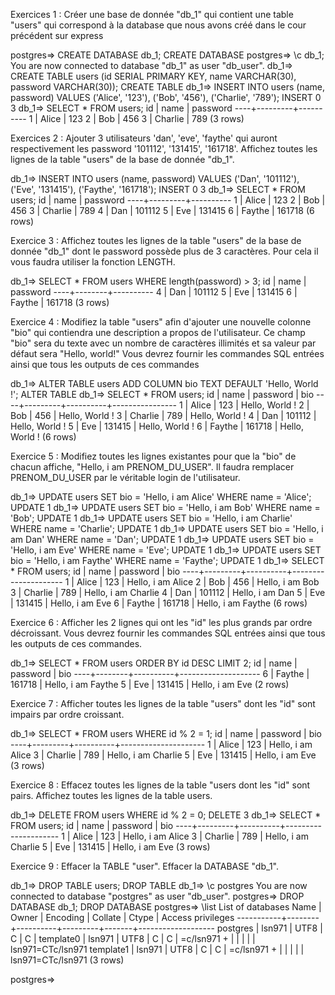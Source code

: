 Exercices 1 : Créer une base de donnée "db_1" qui contient une table "users" qui correspond à la database que nous avons créé dans le cour précédent sur express

postgres=> CREATE DATABASE db_1;
CREATE DATABASE
postgres=> \c db_1;
You are now connected to database "db_1" as user "db_user".
db_1=> CREATE TABLE users (id SERIAL PRIMARY KEY, name VARCHAR(30), password VARCHAR(30));
CREATE TABLE
db_1=> INSERT INTO users (name, password) VALUES ('Alice', '123'), ('Bob', '456'), ('Charlie', '789');
INSERT 0 3
db_1=> SELECT \* FROM users;
id | name | password
----+---------+----------
1 | Alice | 123
2 | Bob | 456
3 | Charlie | 789
(3 rows)

Exercices 2 : Ajouter 3 utilisateurs 'dan', 'eve', 'faythe' qui auront respectivement les password '101112', '131415', '161718'.
Affichez toutes les lignes de la table "users" de la base de donnée "db_1".

db_1=> INSERT INTO users (name, password) VALUES ('Dan', '101112'), ('Eve', '131415'), ('Faythe', '161718');
INSERT 0 3
db_1=> SELECT \* FROM users;
id | name | password
----+---------+----------
1 | Alice | 123
2 | Bob | 456
3 | Charlie | 789
4 | Dan | 101112
5 | Eve | 131415
6 | Faythe | 161718
(6 rows)

Exercice 3 : Affichez toutes les lignes de la table "users" de la base de donnée "db_1" dont le password possède plus de 3 caractères. Pour cela il vous faudra utiliser la fonction LENGTH.

db_1=> SELECT \* FROM users WHERE length(password) > 3;
id | name | password
----+--------+----------
4 | Dan | 101112
5 | Eve | 131415
6 | Faythe | 161718
(3 rows)

Exercice 4 : Modifiez la table "users" afin d'ajouter une nouvelle colonne "bio" qui contiendra une description a propos de l'utilisateur. Ce champ "bio" sera du texte avec un nombre de caractères illimités et sa valeur par défaut sera "Hello, world!" Vous devrez fournir les commandes SQL entrées ainsi que tous les outputs de ces commandes

db_1=> ALTER TABLE users ADD COLUMN bio TEXT DEFAULT 'Hello, World !';
ALTER TABLE
db_1=> SELECT \* FROM users;
id | name | password | bio
----+---------+----------+----------------
1 | Alice | 123 | Hello, World !
2 | Bob | 456 | Hello, World !
3 | Charlie | 789 | Hello, World !
4 | Dan | 101112 | Hello, World !
5 | Eve | 131415 | Hello, World !
6 | Faythe | 161718 | Hello, World !
(6 rows)

Exercice 5 :
Modifiez toutes les lignes existantes pour que la "bio" de chacun affiche, "Hello, i am PRENOM_DU_USER".
Il faudra remplacer PRENOM_DU_USER par le véritable login de l'utilisateur.

db_1=> UPDATE users SET bio = 'Hello, i am Alice' WHERE name = 'Alice';
UPDATE 1
db_1=> UPDATE users SET bio = 'Hello, i am Bob' WHERE name = 'Bob';
UPDATE 1
db_1=> UPDATE users SET bio = 'Hello, i am Charlie' WHERE name = 'Charlie';
UPDATE 1
db_1=> UPDATE users SET bio = 'Hello, i am Dan' WHERE name = 'Dan';
UPDATE 1
db_1=> UPDATE users SET bio = 'Hello, i am Eve' WHERE name = 'Eve';
UPDATE 1
db_1=> UPDATE users SET bio = 'Hello, i am Faythe' WHERE name = 'Faythe';
UPDATE 1
db_1=> SELECT \* FROM users;
id | name | password | bio
----+---------+----------+---------------------
1 | Alice | 123 | Hello, i am Alice
2 | Bob | 456 | Hello, i am Bob
3 | Charlie | 789 | Hello, i am Charlie
4 | Dan | 101112 | Hello, i am Dan
5 | Eve | 131415 | Hello, i am Eve
6 | Faythe | 161718 | Hello, i am Faythe
(6 rows)

Exercice 6 : Afficher les 2 lignes qui ont les "id" les plus grands par ordre décroissant. Vous devrez fournir les commandes SQL entrées ainsi que tous les outputs de ces commandes.

db_1=> SELECT \* FROM users ORDER BY id DESC LIMIT 2;
id | name | password | bio
----+--------+----------+--------------------
6 | Faythe | 161718 | Hello, i am Faythe
5 | Eve | 131415 | Hello, i am Eve
(2 rows)

Exercice 7 : Afficher toutes les lignes de la table "users" dont les "id" sont impairs par ordre croissant.

db_1=> SELECT \* FROM users WHERE id % 2 = 1;
id | name | password | bio
----+---------+----------+---------------------
1 | Alice | 123 | Hello, i am Alice
3 | Charlie | 789 | Hello, i am Charlie
5 | Eve | 131415 | Hello, i am Eve
(3 rows)

Exercice 8 : Effacez toutes les lignes de la table "users dont les "id" sont pairs. Affichez toutes les lignes de la table users.

db_1=> DELETE FROM users WHERE id % 2 = 0;
DELETE 3
db_1=> SELECT \* FROM users;
id | name | password | bio
----+---------+----------+---------------------
1 | Alice | 123 | Hello, i am Alice
3 | Charlie | 789 | Hello, i am Charlie
5 | Eve | 131415 | Hello, i am Eve
(3 rows)

Exercice 9 : Effacer la TABLE "user".
Effacer la DATABASE "db_1".

db_1=> DROP TABLE users;
DROP TABLE
db_1=> \c postgres
You are now connected to database "postgres" as user "db_user".
postgres=> DROP DATABASE db_1;
DROP DATABASE
postgres=> \list
List of databases
Name | Owner | Encoding | Collate | Ctype | Access privileges
-----------+--------+----------+---------+-------+-------------------
postgres | lsn971 | UTF8 | C | C |
template0 | lsn971 | UTF8 | C | C | =c/lsn971 +
| | | | | lsn971=CTc/lsn971
template1 | lsn971 | UTF8 | C | C | =c/lsn971 +
| | | | | lsn971=CTc/lsn971
(3 rows)

postgres=>
